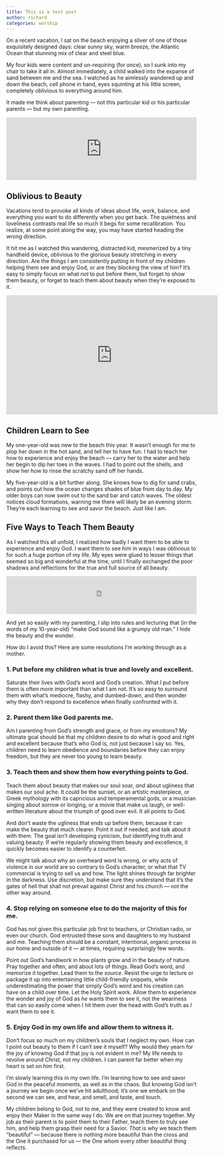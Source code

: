```yaml
---
title: This is a test post
author: richard
categories: worship
---
```


On a recent vacation, I sat on the beach enjoying a sliver of one of those exquisitely designed days: clear sunny sky, warm breeze, the Atlantic Ocean that stunning mix of clear and steel blue.

My four kids were content and un-requiring (for once), so I sunk into my chair to take it all in. Almost immediately, a child walked into the expanse of sand between me and the sea. I watched as he aimlessly wandered up and down the beach, cell phone in hand, eyes squinting at his little screen, completely oblivious to everything around him.

It made me think about parenting — not this particular kid or his particular parents — but my own parenting.

<iframe width="100%" height="166" scrolling="no" frameborder="no" src="https://w.soundcloud.com/player/?url=https%3A//api.soundcloud.com/tracks/252173687&amp;color=4f7b9b&amp;auto_play=false&amp;hide_related=false&amp;show_comments=true&amp;show_user=true&amp;show_reposts=false"></iframe>

## Oblivious to Beauty

Vacations tend to provoke all kinds of ideas about life, work, balance, and everything you want to do differently when you get back. The quietness and loveliness contrasts real life so much it begs for some recalibration. You realize, at some point
  along the way, you may have started heading the wrong direction.

It hit me as I watched this wandering, distracted kid, mesmerized by a tiny handheld device, oblivious to the glorious beauty stretching in every direction. Are the things I am consistently putting in front of my children helping them see and enjoy God, or are they blocking the view of him? It’s easy to simply focus on what _not_ to put before them, but forget to show them beauty, or forget to teach them about beauty when they’re exposed to it.

<iframe width="560" height="315" src="https://www.youtube.com/embed/ejPHhQ4PNKY?rel=0" frameborder="0" allowfullscreen></iframe>

## Children Learn to See

My one-year-old was new to the beach this year. It wasn’t enough for me to plop her down in the hot sand, and tell her to have fun. I had to teach her how to experience and enjoy the beach — carry her to the water and help her begin to dip her toes in the waves. I had to point out the shells, and show her how to rinse the scratchy sand off her hands.

My five-year-old is a bit further along. She knows how to dig for sand crabs, and points out how the ocean changes shades of blue from day to day. My older boys can now swim out to the sand bar and catch waves. The oldest notices cloud formations, warning me there will likely be an evening storm. They’re each learning to see and savor the beach. Just like I am.

## Five Ways to Teach Them Beauty

As I watched this all unfold, I realized how badly I want them to be able to experience and enjoy God. I want them to see him in ways I was oblivious to for such a huge portion of my life. My eyes were glued to lesser things that seemed so big and wonderful at the time, until I finally exchanged the poor shadows and reflections for the true and full source of all beauty.

<iframe id="audio_iframe" src="https://www.podbean.com/media/player/ckif8-6238be?skin=103" width="100%" height="100" frameborder="0" scrolling="no"></iframe>

And yet so easily with my parenting, I slip into rules and lecturing that (in the words of my 10-year-old) “make God sound like a grumpy old man.” I hide the beauty and the wonder.

How do I avoid this? Here are some resolutions I’m working through as a mother.

### 1. Put before my children what is true and lovely and excellent.

Saturate their lives with God’s word and God’s creation. What I put before them is often more important than what I am not. It’s so easy to surround them with what’s mediocre, flashy, and dumbed-down, and then wonder why they don’t respond to excellence
  when finally confronted with it.

### 2. Parent them like God parents me.

Am I parenting from God’s strength and grace, or from my emotions? My ultimate goal should be that my children desire to do what is good and right and excellent because that’s who God is, not just because I say so. Yes, children need to learn obedience
  and boundaries before they can enjoy freedom, but they are never too young to learn beauty.

### 3. Teach them and show them how everything points to God.

Teach them about beauty that makes our soul soar, _and_ about ugliness that makes our soul ache. It could be the sunset, or an artistic masterpiece, or Greek mythology with its capricious and temperamental gods, or a musician singing about sorrow or longing, or a movie that make us laugh, or well-written literature about the triumph of good over evil. It all points to God.

And don’t waste the ugliness that ends up before them, because it can make the beauty that much clearer. Point it out if needed, and talk about it with them. The goal isn’t developing cynicism, but identifying truth and valuing beauty. If we’re regularly showing them beauty and excellence, it quickly becomes easier to identify a counterfeit.

We might talk about why an overheard word is wrong, or why acts of violence in our world are so contrary to God’s character, or what that TV commercial is trying to sell us and how. The light shines through far brighter in the darkness. Use discretion, but make sure they understand that it’s the gates of hell that shall not prevail against Christ and his church — not the other way around.

### 4. Stop relying on someone else to do the majority of this for me.

God has not given this particular job first to teachers, or Christian radio, or even our church. God entrusted these sons and daughters to my husband and me. Teaching them should be a constant, intentional, organic process in our home and outside of it — at times, requiring surprisingly few words.

Point out God’s handiwork in how plants grow and in the beauty of nature. Pray together and often, and about lots of things. Read God’s word, and memorize it together. Lead them to the _source_. Resist the urge to lecture or package it up into entertaining little child-friendly snippets, while underestimating the power that simply God’s word and his creation can have on a child over time. Let the Holy Spirit work. Allow them to experience the wonder and joy of God as _he_ wants them to see it, not the weariness that can so easily come when I hit them over the head with God’s truth as _I_ want them to see it.

### 5. Enjoy God in my own life and allow them to witness it.

Don’t focus so much on my children’s souls that I neglect my own. How can I point out beauty to them if I can’t see it myself? Why would they yearn for the joy of knowing God if that joy is not evident in me? My life needs to revolve around Christ, not my children. I can parent far better when my heart is set on him first.

I’m slowly learning this in my own life. I’m learning how to see and savor God in the peaceful moments, as well as in the chaos. But knowing God isn’t a journey we begin once we’ve hit adulthood; it’s one we embark on the second we can see, and hear, and smell, and taste, and touch.

My children belong to God, not to me, and they were created to know and enjoy their Maker in the same way I do. We are on that journey together. My job as their parent is to point them to their Father, teach them to truly see him, and help them grasp their need for a Savior. _That_ is why we teach them “beautiful” — because there is nothing more beautiful than the cross and the One it purchased for us — the One whom every other beautiful thing reflects.
